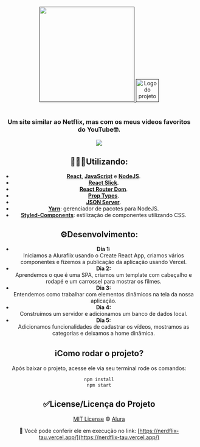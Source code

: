 

<p align="center">
  <a href="">
    <img width="250" src="https://fontmeme.com/permalink/200728/4ebc644a6a727fd51419096270e91a5e.png" />
    <img alt="Logo do projeto" width="60px" src="https://www.alura.com.br/assets/img/imersoes/react/imersao-react-logo.1594044142.svg" />
  </a>
</p>

<h1 align="center"></h1>

<div align="center">

### Um site similar ao Netflix, mas com os meus vídeos favoritos do YouTube🤓.

<p align="center">
  <a href="">
    <img all="500" src="https://media.giphy.com/media/S8UJpM4a8oOEmzVnJQ/giphy.gif" />
  </a>
</p>

## 👩🏽‍💻Utilizando:
  - [**React**](https://pt-br.reactjs.org/), [**JavaScript**](https://https://www.javascript.com//) e [**NodeJS**](https://nodejs.org/en/).
  - [**React Slick**](https://react-slick.neostack.com/).
  - [**React Router Dom**](https://reactrouter.com/web/guides/quick-start/).
  - [**Prop Types**](https://pt-br.reactjs.org/docs/typechecking-with-proptypes.html/).
  - [**JSON Server**](https://github.com/typicode/json-server/).
  - [**Yarn**](https://yarnpkg.com/): gerenciador de pacotes para NodeJS.
  - [**Styled-Components**](https://styled-components.com/): estilização de componentes utilizando CSS. 
  
## ⚙️Desenvolvimento:
- **Dia 1:** <br/>
 Iniciamos a Aluraflix usando o Create React App, criamos vários componentes e fizemos a publicação da aplicação usando Vercel.
 - **Dia 2:** <br/>
 Aprendemos o que é uma SPA, criamos um template com cabeçalho e rodapé e um carrossel para mostrar os filmes.
 - **Dia 3:** <br/>
 Entendemos como trabalhar com elementos dinâmicos na tela da nossa aplicação.
 - **Dia 4:** <br/>
 Construímos um servidor e adicionamos um banco de dados local.
 - **Dia 5:** <br/>
 Adicionamos funcionalidades de cadastrar os vídeos, mostramos as categorias e deixamos a home dinâmica.
 
 
## ℹ️Como rodar o projeto?

Após baixar o projeto, acesse ele via seu terminal rode os comandos:

```sh
npm install
npm start
```

## ✅License/Licença do Projeto
[MIT License](./LICENSE) © [Alura](http://alura.com.br/)

🔗 Você pode conferir ele em execução no link:
  [https://nerdflix-tau.vercel.app/](https://nerdflix-tau.vercel.app/)
